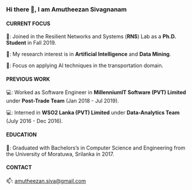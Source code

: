 <!-- <a href="https://stackexchange.com/users/6248581"><img src="https://stackexchange.com/users/flair/6248581.png" width="208" height="58" alt="profile for Amutheezan on Stack Exchange, a network of free, community-driven Q&amp;A sites" title="profile for Amutheezan on Stack Exchange, a network of free, community-driven Q&amp;A sites"></a> -->

### Hi there 👋, I am Amutheezan Sivagnanam

#### CURRENT FOCUS

👯: Joined in the Resilient Networks and Systems (**RNS**) Lab as a **Ph.D. Student** in Fall 2019.

💬: My research interest is in **Artificial Intelligence** and **Data Mining**. 

🔭: Focus on applying AI techniques in the transportation domain.


#### PREVIOUS WORK

:computer:: Worked as Software Engineer in **MillenniumIT Software (PVT) Limited** under **Post-Trade Team** (Jan 2018 - Jul 2019).

:computer:: Interned in **WSO2 Lanka (PVT) Limited** under **Data-Analytics Team** (July 2016 - Dec 2016).

#### EDUCATION

:school:: Graduated with Bachelors’s in Computer Science and Engineering from the University of Moratuwa, Srilanka in 2017.

<!-- ![Metrics](https://github.com/Amutheezan/Amutheezan/blob/main/github-metrics.svg)
 -->
 
#### CONTACT
📫: [amutheezan.siva@gmail.com](mailto:amutheezan.siva@gmail.com)

<!--
**Amutheezan/Amutheezan** is a ✨ _special_ ✨ repository because its `README.md` (this file) appears on your GitHub profile.

Here are some ideas to get you started:

- 🔭 I’m currently working on ...
- 🌱 I’m currently learning ...
- 👯 I’m looking to collaborate on ...
- 🤔 I’m looking for help with ...
- 💬 Ask me about ...
- 📫 How to reach me: ...
- 😄 Pronouns: ...
- ⚡ Fun fact: ...
-->
